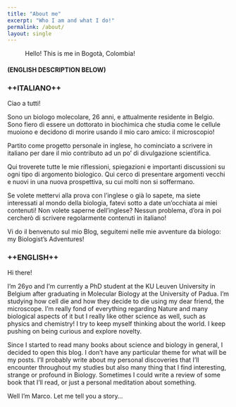 ```yaml
---
title: "About me"
excerpt: "Who I am and what I do!"
permalink: /about/
layout: single
---
```

<figure style="width: 1000px" class="align-center">
  <img src="{{ site.url }}{{ site.baseurl }}/assets/images/marco.jpg" alt="" />
  <figcaption>Hello! This is me in Bogotà, Colombia!</figcaption>
</figure>

#### (ENGLISH DESCRIPTION BELOW)
### ++ITALIANO++

Ciao a tutti!

Sono un biologo molecolare, 26 anni, e attualmente residente in Belgio. Sono fiero di essere un dottorato in biochimica che studia come le cellule muoiono e decidono di morire usando il mio caro amico: il microscopio!

Partito come progetto personale in inglese, ho cominciato a scrivere in italiano per dare il mio contributo ad un po’ di divulgazione scientifica.

Qui troverete tutte le mie riflessioni, spiegazioni e importanti discussioni su ogni tipo di argomento biologico. Qui cerco di presentare argomenti vecchi e nuovi in una nuova prospettiva, su cui molti non si soffermano.

Se volete mettervi alla prova con l’inglese o già lo sapete, ma siete interessati al mondo della biologia, fatevi sotto a date un’occhiata ai miei contenuti! Non volete saperne dell’inglese? Nessun problema, d’ora in poi cercherò di scrivere regolarmente contenuti in italiano!

Vi do il benvenuto sul mio Blog, seguitemi nelle mie avventure da biologo: my Biologist’s Adventures!

### ++ENGLISH++

Hi there!

I’m 26yo and I’m currently a PhD student at the KU Leuven University in Belgium after graduating in Molecular Biology at the University of Padua. I’m studying how cell die and how they decide to die using my dear friend, the microscope. I’m really fond of everything regarding Nature and many biological aspects of it but I really like other science as well, such as physics and chemistry! I try to keep myself thinking about the world. I keep pushing on being curious and explore novelty.

Since I started to read many books about science and biology in general, I decided to open this blog. I don’t have any particular theme for what will be my posts. I’ll probably write about my personal discoveries that I’ll encounter throughout my studies but also many thing that I find interesting, strange or profound in Biology. Sometimes I could write a review of some book that I’ll read, or just a personal meditation about something.

Well I’m Marco. Let me tell you a story…
